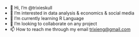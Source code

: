- 👋 Hi, I’m @trixieskull
- 👀 I’m interested in data analysis & economics & social media
- 🌱 I’m currently learning R Language 
- 💞️ I’m looking to collaborate on any project 
- 📫 How to reach me through my email trixieng@gmail.com

<!---
trixieskull/trixieskull is a ✨ special ✨ repository because its `README.md` (this file) appears on your GitHub profile.
You can click the Preview link to take a look at your changes.
--->
